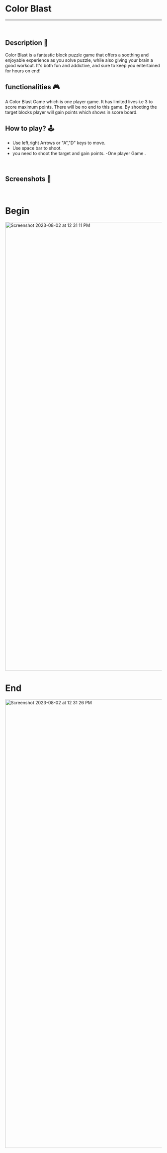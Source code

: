 # **Color Blast** 

---

<br>

## **Description 📃**
Color Blast is a fantastic block puzzle game that offers a soothing and enjoyable experience as you solve puzzle, while also giving your brain a good workout. It's both fun and addictive, and sure to keep you entertained for hours on end!

## **functionalities 🎮**
A Color Blast Game which is one player game. It has limited lives i.e 3 to score maximum points. There will be no end to this game. By shooting the target blocks player will gain points which shows in score board.
<br>

## **How to play? 🕹️**

- Use left,right Arrows or "A","D" keys to move.
- Use space bar to shoot.
- you need to shoot the target and gain points.
-One player Game .

<br>

## **Screenshots 📸**

<br>

# Begin
<img width="1440" alt="Screenshot 2023-08-02 at 12 31 11 PM" src="https://github.com/pranjay-poddar/Dev-Geeks/assets/102572480/1cafce11-f10a-4ef9-890a-b2556a5f46ec">

# End
<img width="1440" alt="Screenshot 2023-08-02 at 12 31 26 PM" src="https://github.com/pranjay-poddar/Dev-Geeks/assets/102572480/3920073f-5a03-442c-baf7-d1d9ca693886">

<br>